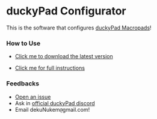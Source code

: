 # duckyPad Configurator

This is the software that configures [duckyPad Macropads](https://duckypad.com)!

### How to Use

* [Click me to download the latest version](https://github.com/duckyPad/duckyPad-Configurator/releases/latest)

* [Click me for full instructions](https://dekunukem.github.io/duckyPad-Pro/doc/getting_started.html)

### Feedbacks

* [Open an issue](https://github.com/duckyPad/duckyPad-Configurator/issues)
* Ask in [official duckyPad discord](https://discord.gg/4sJCBx5)
* Email dekuNukem`@`gmail.com!
